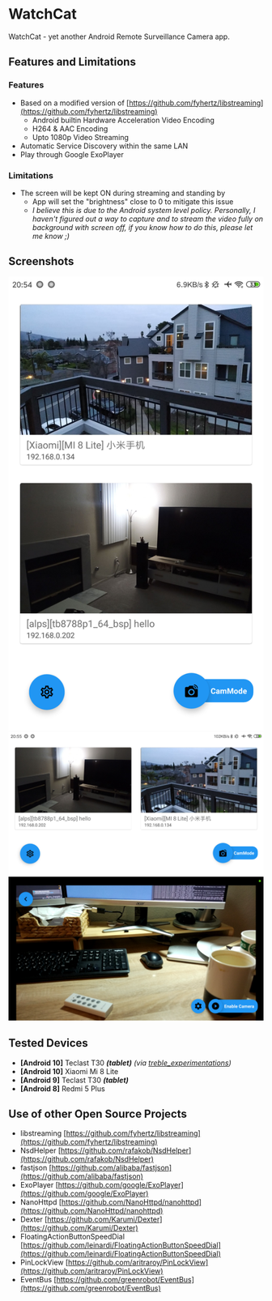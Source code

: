 # WatchCat
WatchCat - yet another Android Remote Surveillance Camera app.

## Features and Limitations
### Features
 * Based on a modified version of [https://github.com/fyhertz/libstreaming](https://github.com/fyhertz/libstreaming)
	 * Android builtin Hardware Acceleration Video Encoding
	 * H264 & AAC Encoding
	 * Upto 1080p Video Streaming
* Automatic Service Discovery within the same LAN
* Play through Google ExoPlayer

### Limitations
* The screen will be kept ON during streaming and standing by
	* App will set the "brightness" close to 0 to mitigate this issue
	* _I believe this is due to the Android system level policy. Personally, I haven't figured out a way to capture and to stream the video fully on background with screen off, if you know how to do this, please let me know ;)_

## Screenshots
![watchcat.screenshot.main](/screenshots/watchcat.screenshot.main.png?raw=true "List of Cameras")
![watchcat.screenshot.main.landscape](/screenshots/watchcat.screenshot.main.landscape.png?raw=true "List of Cameras(Landscape)")
![watchcat.screenshot.camera_mode](/screenshots/watchcat.screenshot.camera_mode.png?raw=true "Camera Mode")

## Tested Devices
* **[Android 10]** Teclast T30 **_(tablet)_** _(via [treble_experimentations](https://github.com/phhusson/treble_experimentations))_
* **[Android 10]** Xiaomi Mi 8 Lite
* **[Android 9]** Teclast T30 **_(tablet)_**
* **[Android 8]** Redmi 5 Plus

## Use of other Open Source Projects
* libstreaming [https://github.com/fyhertz/libstreaming](https://github.com/fyhertz/libstreaming)
* NsdHelper [https://github.com/rafakob/NsdHelper](https://github.com/rafakob/NsdHelper)
* fastjson [https://github.com/alibaba/fastjson](https://github.com/alibaba/fastjson)
* ExoPlayer [https://github.com/google/ExoPlayer](https://github.com/google/ExoPlayer)
* NanoHttpd [https://github.com/NanoHttpd/nanohttpd](https://github.com/NanoHttpd/nanohttpd)
* Dexter [https://github.com/Karumi/Dexter](https://github.com/Karumi/Dexter)
* FloatingActionButtonSpeedDial [https://github.com/leinardi/FloatingActionButtonSpeedDial](https://github.com/leinardi/FloatingActionButtonSpeedDial)
* PinLockView [https://github.com/aritraroy/PinLockView](https://github.com/aritraroy/PinLockView)
* EventBus [https://github.com/greenrobot/EventBus](https://github.com/greenrobot/EventBus)


